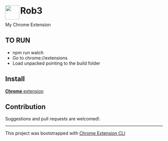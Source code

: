 # <img src="public/icons/icon_48.png" width="45" align="left"> Rob3

My Chrome Extension

## TO RUN

- npm run watch
- Go to chrome://extensions
- Load unpacked pointing to the build folder

## Install

[**Chrome** extension]() <!-- TODO: Add chrome extension link inside parenthesis -->

## Contribution

Suggestions and pull requests are welcomed!.

---

This project was bootstrapped with [Chrome Extension CLI](https://github.com/dutiyesh/chrome-extension-cli)

